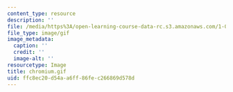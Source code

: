 ```yaml
---
content_type: resource
description: ''
file: /media/https%3A/open-learning-course-data-rc.s3.amazonaws.com/1-012-introduction-to-civil-engineering-design-spring-2002/ffc8ec20d54aa6ff86fec266869d578d_chromium.gif
file_type: image/gif
image_metadata:
  caption: ''
  credit: ''
  image-alt: ''
resourcetype: Image
title: chromium.gif
uid: ffc8ec20-d54a-a6ff-86fe-c266869d578d
---
```

